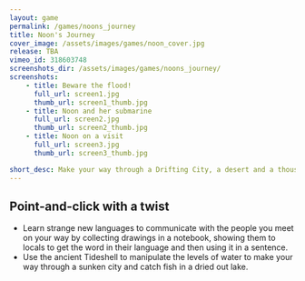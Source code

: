 ```yaml
---
layout: game
permalink: /games/noons_journey
title: Noon's Journey
cover_image: /assets/images/games/noon_cover.jpg
release: TBA
vimeo_id: 318603748
screenshots_dir: /assets/images/games/noons_journey/
screenshots:
    - title: Beware the flood!
      full_url: screen1.jpg
      thumb_url: screen1_thumb.jpg
    - title: Noon and her submarine
      full_url: screen2.jpg
      thumb_url: screen2_thumb.jpg
    - title: Noon on a visit
      full_url: screen3.jpg
      thumb_url: screen3_thumb.jpg

short_desc: Make your way through a Drifting City, a desert and a thousand year old thunderstorm to help the young fishergirl Noon reach her village before it is destroyed by a giant wave.
---
```


## Point-and-click with a twist

* Learn strange new languages to communicate with the people you meet on your way by collecting drawings in a notebook, showing them to locals to get the word in their language and then using it in a sentence.
* Use the ancient Tideshell to manipulate the levels of water to make your way through a sunken city and catch fish in a dried out lake.
